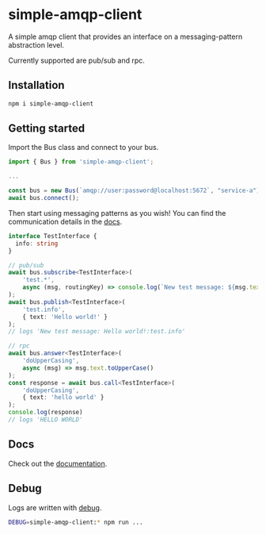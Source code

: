 # simple-amqp-client

A simple amqp client that provides an interface on a messaging-pattern abstraction level.

Currently supported are pub/sub and rpc. 

## Installation

```sh
npm i simple-amqp-client
```

## Getting started

Import the Bus class and connect to your bus.
```ts
import { Bus } from 'simple-amqp-client';

...

const bus = new Bus(`amqp://user:password@localhost:5672`, "service-a");
await bus.connect();
```

Then start using messaging patterns as you wish! You can find the communication details in the [docs](https://sandro-salzmann.github.io/simple-amqp-client/classes/Bus.html#answer).

```ts
interface TestInterface {
  info: string
}

// pub/sub
await bus.subscribe<TestInterface>(
    'test.*',
    async (msg, routingKey) => console.log(`New test message: ${msg.text}:${routingKey}`)
);
await bus.publish<TestInterface>(
    'test.info',
    { text: 'Hello world!' }
);
// logs 'New test message: Hello world!:test.info'

// rpc
await bus.answer<TestInterface>(
    'doUpperCasing',
    async (msg) => msg.text.toUpperCase()
);
const response = await bus.call<TestInterface>(
    'doUpperCasing',
    { text: 'hello world' }
);
console.log(response)
// logs 'HELLO WORLD'
```

## Docs

Check out the [documentation](https://sandro-salzmann.github.io/simple-amqp-client/).

## Debug

Logs are written with [debug](https://www.npmjs.com/package/debug).

```sh
DEBUG=simple-amqp-client:* npm run ...
```
